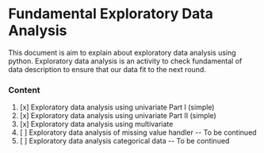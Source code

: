 # Fundamental Exploratory Data Analysis

This document is aim to explain about exploratory data analysis using python. Exploratory data analysis is an activity to check fundamental of data description to ensure that our data fit to the next round.


### Content
1. [x] Exploratory data analysis using univariate Part I (simple)
2. [x] Exploratory data analysis using univariate Part II (simple)
3. [x] Exploratory data analysis using multivariate
4. [ ] Exploratory data analysis of missing value handler -- To be continued
5. [ ] Exploratory data analysis categorical data -- To be continued
